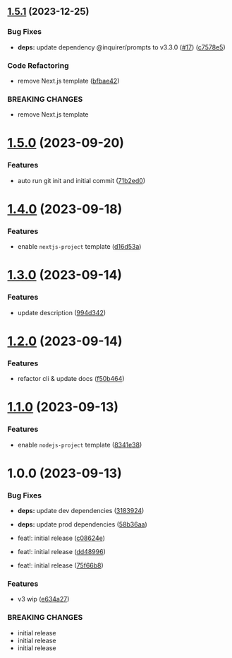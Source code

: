 ## [1.5.1](https://github.com/samialdury/create/compare/v1.5.0...v1.5.1) (2023-12-25)


### Bug Fixes

* **deps:** update dependency @inquirer/prompts to v3.3.0 ([#17](https://github.com/samialdury/create/issues/17)) ([c7578e5](https://github.com/samialdury/create/commit/c7578e535c165ad21586394c5372751515ef63fd))


### Code Refactoring

* remove Next.js template ([bfbae42](https://github.com/samialdury/create/commit/bfbae42a238b653c766886960c8924ae5a59e188))


### BREAKING CHANGES

* remove Next.js template

# [1.5.0](https://github.com/samialdury/create/compare/v1.4.0...v1.5.0) (2023-09-20)


### Features

* auto run git init and initial commit ([71b2ed0](https://github.com/samialdury/create/commit/71b2ed024488903b1424ed02051e053f5a832e27))

# [1.4.0](https://github.com/samialdury/create/compare/v1.3.0...v1.4.0) (2023-09-18)


### Features

* enable `nextjs-project` template ([d16d53a](https://github.com/samialdury/create/commit/d16d53a4966f2a3ee975f3a4a226abb60a134e93))

# [1.3.0](https://github.com/samialdury/create/compare/v1.2.0...v1.3.0) (2023-09-14)


### Features

* update description ([994d342](https://github.com/samialdury/create/commit/994d3423b27b0eb2c35f72aa095b963c2ee8ac18))

# [1.2.0](https://github.com/samialdury/create/compare/v1.1.0...v1.2.0) (2023-09-14)


### Features

* refactor cli & update docs ([f50b464](https://github.com/samialdury/create/commit/f50b46471a91369d107b556c7d0e2d7df5774b37))

# [1.1.0](https://github.com/samialdury/create/compare/v1.0.0...v1.1.0) (2023-09-13)


### Features

* enable `nodejs-project` template ([8341e38](https://github.com/samialdury/create/commit/8341e3863a3635b483cfce21a8ab87fb4c5e81cd))

# 1.0.0 (2023-09-13)


### Bug Fixes

* **deps:** update dev dependencies ([3183924](https://github.com/samialdury/create/commit/3183924fe946d8285470cbfd45616e682d5c025e))
* **deps:** update prod dependencies ([58b36aa](https://github.com/samialdury/create/commit/58b36aafbae369bd48ed7f42d7ce3604ef751e2b))


* feat!: initial release ([c08624e](https://github.com/samialdury/create/commit/c08624ea8431b4f6a8f06cc05ba5a64d098c1d8a))
* feat!: initial release ([dd48996](https://github.com/samialdury/create/commit/dd48996b7160c3a486251c9bea84a134f89921a7))
* feat!: initial release ([75f66b8](https://github.com/samialdury/create/commit/75f66b8c28deb1a66f7ed92e5967eb89131aced6))


### Features

* v3 wip ([e634a27](https://github.com/samialdury/create/commit/e634a27130c0e03d139487eb1757751f08d42dbf))


### BREAKING CHANGES

* initial release
* initial release
* initial release
